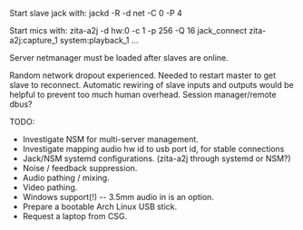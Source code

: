Start slave jack with:
  jackd -R -d net -C 0 -P 4

Start mics with:
  zita-a2j -d hw:0 -c 1 -p 256 -Q 16
  jack_connect zita-a2j:capture_1 system:playback_1
  ...

Server netmanager must be loaded after slaves are online.

Random network dropout experienced. Needed to restart master to get slave to reconnect.
Automatic rewiring of slave inputs and outputs would be helpful to prevent too much human overhead.
Session manager/remote dbus?

TODO:
* Investigate NSM for multi-server management.
* Investigate mapping audio hw id to usb port id, for stable connections
* Jack/NSM systemd configurations. (zita-a2j through systemd or NSM?)
* Noise / feedback suppression.
* Audio pathing / mixing.
* Video pathing.
* Windows support(!) -- 3.5mm audio in is an option.
* Prepare a bootable Arch Linux USB stick.
* Request a laptop from CSG.

